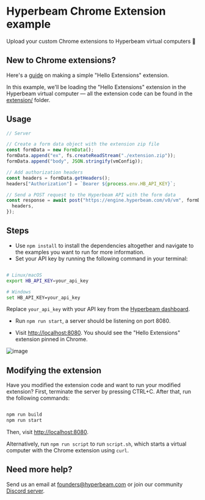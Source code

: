 # Hyperbeam Chrome Extension example

Upload your custom Chrome extensions to Hyperbeam virtual computers 👏

## New to Chrome extensions?

Here's a [guide](https://developer.chrome.com/docs/extensions/mv3/getstarted/development-basics/) on making a simple "Hello Extensions" extension.

In this example, we'll be loading the "Hello Extensions" extension in the Hyperbeam virtual computer — all the extension code can be found in the [extension/](extension/) folder.

## Usage

```ts
// Server

// Create a form data object with the extension zip file
const formData = new FormData();
formData.append("ex", fs.createReadStream("./extension.zip"));
formData.append("body", JSON.stringify(vmConfig));

// Add authorization headers
const headers = formData.getHeaders();
headers["Authorization"] = `Bearer ${process.env.HB_API_KEY}`;

// Send a POST request to the Hyperbeam API with the form data
const response = await post("https://engine.hyperbeam.com/v0/vm", formData, {
  headers,
});
```

## Steps

- Use `npm install` to install the dependencies altogether and navigate to the examples you want to run for more information.
- Set your API key by running the following command in your terminal:

```bash

# Linux/macOS
export HB_API_KEY=your_api_key

# Windows
set HB_API_KEY=your_api_key
```

Replace `your_api_key` with your API key from the [Hyperbeam dashboard](https://hyperbeam.com/dashboard).

- Run `npm run start`, a server should be listening on port 8080.

- Visit <http://localhost:8080>. You should see the "Hello Extensions" extension pinned in Chrome.

![image](https://user-images.githubusercontent.com/18666879/195963632-03abbb3b-021f-4390-9c0d-e4c9c2fef4e0.png)

## Modifying the extension

Have you modified the extension code and want to run your modified extension? First, terminate the server by pressing CTRL+C. After that, run the following commands:

```bash

npm run build
npm run start

```

Then, visit <http://localhost:8080>.

Alternatively, run `npm run script` to run `script.sh`, which starts a virtual computer with the Chrome extension using `curl`.

## Need more help?

Send us an email at [founders@hyperbeam.com](mailto:founders@hyperbeam.com) or join our community [Discord server](https://discord.gg/D78RsGfQjq).
